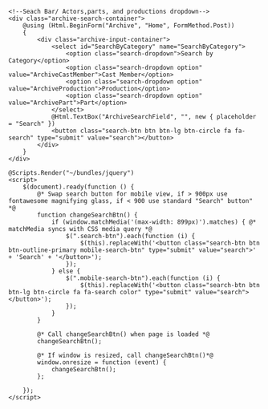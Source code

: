 	<!--Seach Bar/ Actors,parts, and productions dropdown-->
	<div class="archive-search-container">
		@using (Html.BeginForm("Archive", "Home", FormMethod.Post))
		{
			<div class="archive-input-container">
				<select id="SearchByCategory" name="SearchByCategory">
					<option class="search-dropdown">Search by Category</option>
					<option class="search-dropdown option" value="ArchiveCastMember">Cast Member</option>
					<option class="search-dropdown option" value="ArchiveProduction">Production</option>
					<option class="search-dropdown option" value="ArchivePart">Part</option>
				</select>
				@Html.TextBox("ArchiveSearchField", "", new { placeholder = "Search" })
				<button class="search-btn btn btn-lg btn-circle fa fa-search" type="submit" value="search"></button>
			</div>
		}
	</div>

	@Scripts.Render("~/bundles/jquery")
	<script>
		$(document).ready(function () {
			@* Swap search button for mobile view, if > 900px use fontawesome magnifying glass, if < 900 use standard "Search" button" *@
			function changeSearchBtn() {
				if (window.matchMedia('(max-width: 899px)').matches) { @* matchMedia syncs with CSS media query *@
					$(".search-btn").each(function (i) {
						$(this).replaceWith('<button class="search-btn btn btn-outline-primary mobile-search-btn" type="submit" value="search">' + 'Search' + '</button>');
					});
				} else {
					$(".mobile-search-btn").each(function (i) {
						$(this).replaceWith('<button class="search-btn btn btn-lg btn-circle fa fa-search color" type="submit" value="search"></button>');
					});
				}
			}

			@* Call changeSearchBtn() when page is loaded *@
			changeSearchBtn(); 

			@* If window is resized, call changeSearchBtn()*@
			window.onresize = function (event) {
				changeSearchBtn();
			};

		});
	</script>